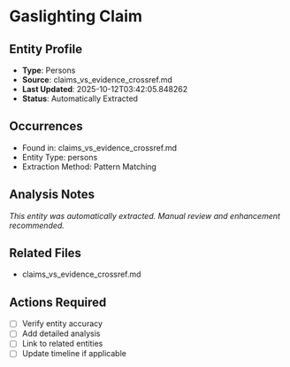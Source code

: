 # Gaslighting Claim

## Entity Profile
- **Type**: Persons
- **Source**: claims_vs_evidence_crossref.md
- **Last Updated**: 2025-10-12T03:42:05.848262
- **Status**: Automatically Extracted

## Occurrences
- Found in: claims_vs_evidence_crossref.md
- Entity Type: persons
- Extraction Method: Pattern Matching

## Analysis Notes
*This entity was automatically extracted. Manual review and enhancement recommended.*

## Related Files
- claims_vs_evidence_crossref.md

## Actions Required
- [ ] Verify entity accuracy
- [ ] Add detailed analysis
- [ ] Link to related entities
- [ ] Update timeline if applicable
